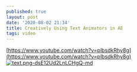 ```yaml
---
published: true
layout: post
date: '2020-08-02 21:34'
title: Creatively Using Text Animators in AE
tags: video 
---
```

[https://www.youtube.com/watch?v=plbsdkRhy8g](https://www.youtube.com/watch?v=plbsdkRhy8g)  
[![text.png-dsE12Ud2LnLCHgQ-md](https://images.weserv.nl/?url=https://i.imgur.com/P1kwyOb.png)](https://images.weserv.nl/?url=https://i.imgur.com/iBgHlbB.png)
